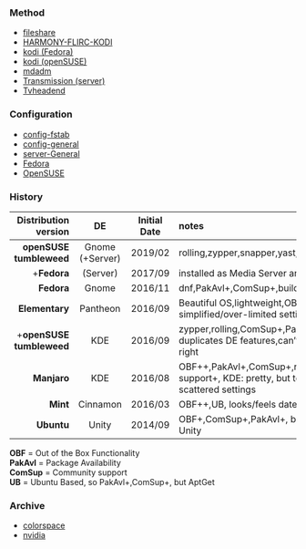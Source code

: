 ### Method
- [fileshare](fileshare.md)  
- [HARMONY-FLIRC-KODI](HARMONY-FLIRC-KODI.md)  
- [kodi (Fedora)](kodi-fedora.md)  
- [kodi (openSUSE)](kodi-opensuse.md)  
- [mdadm](mdadm.md)  
- [Transmission (server)](server-trans.md)  
- [Tvheadend](server-tvh.md)  

### Configuration
- [config-fstab](fstab.md)  
- [config-general](config.md)  
- [server-General](server-gen.md)  
- [Fedora](fedora.md)  
- [OpenSUSE](opensuse.md)  

### History

Distribution version | DE | Initial Date | notes  
--: | :--: | :--: | :--  
**openSUSE tumbleweed** | Gnome (+Server) | 2019/02 | rolling,zypper,snapper,yast,Docs,ComSup+,PakAvl+  
+**Fedora** | (Server) | 2017/09 | installed as Media Server and DVR backend  
**Fedora** | Gnome | 2016/11 | dnf,PakAvl+,ComSup+,builds android  
**Elementary** | Pantheon | 2016/09 | Beautiful OS,lightweight,OBF+,UB,over-simplified/over-limited settings  
+**openSUSE tumbleweed** | KDE | 2016/09 | zypper,rolling,ComSup+,PakAvl+, over-thinks & duplicates DE features,can’t get multimedia support right  
**Manjaro** | KDE | 2016/08 | OBF++,PakAvl+,ComSup+,rolling+,proprietary support+, KDE: pretty, but too-much menu-bars, scattered settings  
**Mint** | Cinnamon | 2016/03 | OBF++,UB, looks/feels dated  
**Ubuntu** | Unity | 2014/09 | OBF+,ComSup+,PakAvl+, but _despise_ AptGet and Unity  

**OBF** = Out of the Box Functionality  
**PakAvl** = Package Availability  
**ComSup** = Community support  
**UB** = Ubuntu Based, so PakAvl+,ComSup+, but AptGet  

### Archive
- [colorspace](colorspace.md)  
- [nvidia](nvidia.md)  
